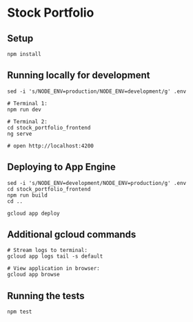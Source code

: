# Stock Portfolio

## Setup

    npm install

## Running locally for development

```
sed -i 's/NODE_ENV=production/NODE_ENV=development/g' .env

# Terminal 1:
npm run dev

# Terminal 2:
cd stock_portfolio_frontend
ng serve

# open http://localhost:4200
```

## Deploying to App Engine

```
sed -i 's/NODE_ENV=development/NODE_ENV=production/g' .env
cd stock_portfolio_frontend
npm run build
cd ..

gcloud app deploy
```

## Additional gcloud commands

```
# Stream logs to terminal:
gcloud app logs tail -s default

# View application in browser:
gcloud app browse
```

## Running the tests

    npm test